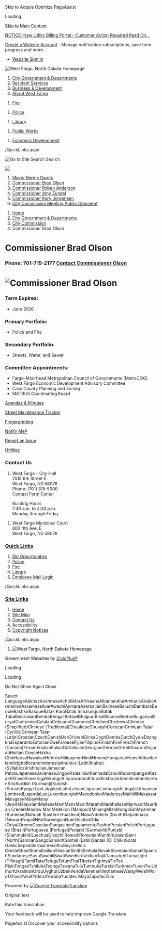 Skip to Acquia Optimize PageAssist

Loading

[Skip to Main Content](https://www.westfargond.gov/1376/Commissioner-Brad-Olson/)

[NOTICE:](https://www.westfargond.gov/261/Payment-Options) [New Utility Billing Portal - Customer Action Required Read On...](https://www.westfargond.gov/AlertCenter.aspx?AID=New-Utility-Billing-Portal-Customer-Acti-661)

[Create a Website Account](https://www.westfargond.gov/MyAccount/ProfileCreate) - Manage notification subscriptions, save form progress and more.   

- [Website Sign In](https://www.westfargond.gov/MyAccount)

![West Fargo, North Dakota Homepage](https://www.westfargond.gov/ImageRepository/Document?documentID=9678)

1. [City Government &amp; Departments](https://www.westfargond.gov/27/City-Government-Departments)
2. [Resident Services](https://www.westfargond.gov/101/Resident-Services)
3. [Business &amp; Development](https://www.westfargond.gov/35/Business-Development)
4. [About West Fargo](https://www.westfargond.gov/9/About-West-Fargo)

<!--THE END-->

1. [Fire](https://www.westfargond.gov/941/Fire-Department)

<!--THE END-->

1. [Police](https://www.westfargond.gov/149/Police)

<!--THE END-->

1. [Library](https://www.westfargond.gov/732/Public-Library)

<!--THE END-->

1. [Public Works](https://westfargond.gov/1382/Public-Works)

<!--THE END-->

1. [Economic Development](https://www.westfargond.gov/273/Economic-Development)

/QuickLinks.aspx

![Go to Site Search](https://www.westfargond.gov/ImageRepository/Document?documentID=9684) Search

![](https://www.westfargond.gov/ImageRepository/Document?documentID=9681)

1. [Mayor Bernie Dardis](https://www.westfargond.gov/1375/Mayor-Bernie-Dardis)
2. [Commissioner Brad Olson](https://www.westfargond.gov/1376/Commissioner-Brad-Olson)
3. [Commissioner Roben Anderson](https://www.westfargond.gov/1378/Commissioner-Roben-Anderson)
4. [Commissioner Amy Zundel](https://www.westfargond.gov/1379/Commissioner-Amy-Zundel)
5. [Commissioner Rory Jorgensen](https://www.westfargond.gov/1380/Commissioner-Rory-Jorgensen)
6. [City Commission Meeting Public Comment](https://westfargond-city-of-west-fargo-general-city.app.transform.civicplus.com/forms/40252)

<!--THE END-->

1. [Home](https://www.westfargond.gov)
2. [City Government &amp; Departments](https://www.westfargond.gov/27/City-Government-Departments)
3. [City Commission](https://www.westfargond.gov/365/City-Commission)
4. Commissioner Brad Olson

# Commissioner Brad Olson

### Phone: 701-715-2177 [Contact Commissioner Olson](https://westfargond-city-of-west-fargo-general-city.app.transform.civicplus.com/forms/39644)

# ![Commissioner Brad Olson](https://www.westfargond.gov/ImageRepository/Document?documentId=4356)

### Term Expires:

- June 2026

### Primary Portfolio:

- Police and Fire

### Secondary Portfolio:

- Streets, Water, and Sewer

### Committee Appointments:

- Fargo-Moorhead Metropolitan Council of Governments (MetroCOG)
- West Fargo Economic Development Advisory Committee
- Cass County Planning and Zoning
- MATBUS Coordinating Board

[Agendas &amp; Minutes](https://www.westfargond.gov/1202/Agendas-Minutes)

[Street Maintenance Tracker](https://portal.plowops.com/public/?id=790294576)

[Fingerprinting](https://westfargopolice.com/189/Fingerprinting)

[Notify Me®](https://www.westfargond.gov/list.aspx)

[Report an Issue](https://westfargond-city-of-west-fargo-general-city.app.transform.civicplus.com/forms/39221)

[Utilities](https://www.westfargond.gov/259/Utilities)

### Contact Us

1. West Fargo - City Hall  
   2515 6th Street E.  
   West Fargo, ND 58078  
   Phone: (701) 515-5000  
   [Contact Form Center](https://westfargond-contact-form-center-general-city.app.transform.civicplus.com)
   
   Building Hours  
   7:30 a.m. to 4:30 p.m.  
   Monday through Friday

<!--THE END-->

1. West Fargo Municipal Court  
   800 4th Ave. E  
   West Fargo, ND 58078

### [Quick Links](https://www.westfargond.gov/QuickLinks.aspx?CID=14)

1. [Bid Opportunities](https://www.westfargond.gov/Bids.aspx)
2. [Police](https://www.westfargond.gov/149/Police)
3. [Fire](https://www.westfargond.gov/941/Fire-Department)
4. [Library](https://westfargolibrary.org/732/Public-Library)
5. [Employee Mail Login](https://outlook.office365.com)

/QuickLinks.aspx

### [Site Links](https://www.westfargond.gov/QuickLinks.aspx?CID=16)

1. [Home](https://www.westfargond.gov)
2. [Site Map](https://www.westfargond.gov/sitemap.aspx)
3. [Contact Us](https://westfargond-contact-form-center-general-city.app.transform.civicplus.com/forms/39221)
4. [Accessibility](https://www.westfargond.gov/accessibility)
5. [Copyright Notices](https://www.westfargond.gov/site/copyright)

/QuickLinks.aspx

1. ![West Fargo, North Dakota Homepage](https://www.westfargond.gov/ImageRepository/Document?documentId=9685)

Government Websites by [CivicPlus®](https://connect.civicplus.com/referral)

Loading

Loading

Do Not Show Again Close

Select LanguageAbkhazAcehneseAcholiAfarAfrikaansAlbanianAlurAmharicArabicArmenianAssameseAvarAwadhiAymaraAzerbaijaniBalineseBaluchiBambaraBaouléBashkirBasqueBatak KaroBatak SimalungunBatak TobaBelarusianBembaBengaliBetawiBhojpuriBikolBosnianBretonBulgarianBuryatCantoneseCatalanCebuanoChamorroChechenChichewaChinese (Simplified)Chinese (Traditional)ChuukeseChuvashCorsicanCrimean Tatar (Cyrillic)Crimean Tatar (Latin)CroatianCzechDanishDariDhivehiDinkaDogriDombeDutchDyulaDzongkhaEsperantoEstonianEweFaroeseFijianFilipinoFinnishFonFrenchFrench (Canada)FrisianFriulianFulaniGaGalicianGeorgianGermanGreekGuaraniGujaratiHaitian CreoleHakha ChinHausaHawaiianHebrewHiligaynonHindiHmongHungarianHunsrikIbanIcelandicIgboIlocanoIndonesianInuktut (Latin)Inuktut (Syllabics)IrishItalianJamaican PatoisJapaneseJavaneseJingpoKalaallisutKannadaKanuriKapampanganKazakhKhasiKhmerKigaKikongoKinyarwandaKitubaKokborokKomiKonkaniKoreanKrioKurdish (Kurmanji)Kurdish (Sorani)KyrgyzLaoLatgalianLatinLatvianLigurianLimburgishLingalaLithuanianLombardLugandaLuoLuxembourgishMacedonianMadureseMaithiliMakassarMalagasyMalayMalay (Jawi)MalayalamMalteseMamManxMaoriMarathiMarshalleseMarwadiMauritian CreoleMeadow MariMeiteilon (Manipuri)MinangMizoMongolianMyanmar (Burmese)Nahuatl (Eastern Huasteca)NdauNdebele (South)Nepalbhasa (Newari)NepaliNKoNorwegianNuerOccitanOdia (Oriya)OromoOssetianPangasinanPapiamentoPashtoPersianPolishPortuguese (Brazil)Portuguese (Portugal)Punjabi (Gurmukhi)Punjabi (Shahmukhi)QuechuaQʼeqchiʼRomaniRomanianRundiRussianSami (North)SamoanSangoSanskritSantali (Latin)Santali (Ol Chiki)Scots GaelicSepediSerbianSesothoSeychellois CreoleShanShonaSicilianSilesianSindhiSinhalaSlovakSlovenianSomaliSpanishSundaneseSusuSwahiliSwatiSwedishTahitianTajikTamazightTamazight (Tifinagh)TamilTatarTeluguTetumThaiTibetanTigrinyaTivTok PisinTonganTshilubaTsongaTswanaTuluTumbukaTurkishTurkmenTuvanTwiUdmurtUkrainianUrduUyghurUzbekVendaVenetianVietnameseWarayWelshWolofXhosaYakutYiddishYorubaYucatec MayaZapotecZulu

Powered by [![Google Translate](https://www.gstatic.com/images/branding/googlelogo/1x/googlelogo_color_42x16dp.png)Translate](https://translate.google.com)

Original text

Rate this translation

Your feedback will be used to help improve Google Translate

PageAssist Discover your accessibility options